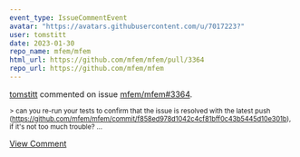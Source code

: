 ```yaml
---
event_type: IssueCommentEvent
avatar: "https://avatars.githubusercontent.com/u/7017223?"
user: tomstitt
date: 2023-01-30
repo_name: mfem/mfem
html_url: https://github.com/mfem/mfem/pull/3364
repo_url: https://github.com/mfem/mfem
---
```


<a href='https://github.com/tomstitt' target='_blank'>tomstitt</a> commented on issue <a href='https://github.com/mfem/mfem/pull/3364' target='_blank'>mfem/mfem#3364</a>.

<small>> can you re-run your tests to confirm that the issue is resolved with the latest push (https://github.com/mfem/mfem/commit/f858ed978d1042c4cf81bff0c43b5445d10e301b), if it's not too much trouble?...</small>

<a href='https://github.com/mfem/mfem/pull/3364' target='_blank'>View Comment</a>